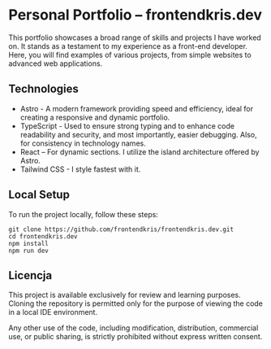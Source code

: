 # Personal Portfolio – frontendkris.dev
This portfolio showcases a broad range of skills and projects I have worked on. It stands as a testament to my experience as a front-end developer. Here, you will find examples of various projects, from simple websites to advanced web applications.

## Technologies
- Astro - A modern framework providing speed and efficiency, ideal for creating a responsive and dynamic portfolio.
- TypeScript - Used to ensure strong typing and to enhance code readability and security, and most importantly, easier debugging. Also, for consistency in technology names.
- React – For dynamic sections. I utilize the island architecture offered by Astro.
- Tailwind CSS - I style fastest with it.

## Local Setup
To run the project locally, follow these steps:

```
git clone https://github.com/frontendkris/frontendkris.dev.git
cd frontendkris.dev
npm install
npm run dev
```

## Licencja
This project is available exclusively for review and learning purposes. Cloning the repository is permitted only for the purpose of viewing the code in a local IDE environment.

Any other use of the code, including modification, distribution, commercial use, or public sharing, is strictly prohibited without express written consent.
